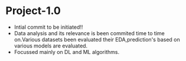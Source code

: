 # Project-1.0
<ul>
    <li>Intial commit to be initiated!! </li>
    <li>Data analysis and its relevance is been commited time to time on.Various datasets been evaluated their EDA,prediction's based on various models are evaluated.</li>
    <li>Focussed mainly on DL and ML algorithms.</li>
</ul>
